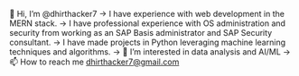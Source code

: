 👋 Hi, I’m @dhirthacker7
-> I have experience with web development in the MERN stack.
-> I have professional experience with OS administration and security from working as an SAP Basis administrator and SAP Security consultant.
-> I have made projects in Python leveraging machine learning techniques and algorithms.
-> 👀 I’m interested in data analysis and AI/ML 
-> 📫 How to reach me dhirthacker7@gmail.com

<!---
dhirthacker7/dhirthacker7 is a ✨ special ✨ repository because its `README.md` (this file) appears on your GitHub profile.
You can click the Preview link to take a look at your changes.
--->
